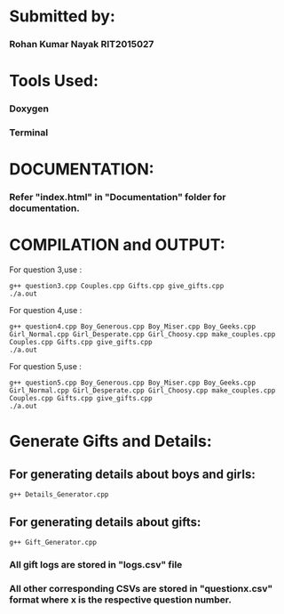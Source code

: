 # Submitted by:
### Rohan Kumar Nayak   RIT2015027

# Tools Used:
### Doxygen
### Terminal

# DOCUMENTATION:
### Refer "index.html" in "Documentation" folder for documentation.

# COMPILATION and OUTPUT:
For question 3,use : 

```
g++ question3.cpp Couples.cpp Gifts.cpp give_gifts.cpp 
./a.out
```

For question 4,use : 

```
g++ question4.cpp Boy_Generous.cpp Boy_Miser.cpp Boy_Geeks.cpp Girl_Normal.cpp Girl_Desperate.cpp Girl_Choosy.cpp make_couples.cpp Couples.cpp Gifts.cpp give_gifts.cpp
./a.out
```

For question 5,use : 
```
g++ question5.cpp Boy_Generous.cpp Boy_Miser.cpp Boy_Geeks.cpp Girl_Normal.cpp Girl_Desperate.cpp Girl_Choosy.cpp make_couples.cpp Couples.cpp Gifts.cpp give_gifts.cpp
./a.out
```
# Generate Gifts and Details:

## For generating details about boys and girls:

```
g++ Details_Generator.cpp
```

## For generating details about gifts:

```
g++ Gift_Generator.cpp
```
### All gift logs are stored in "logs.csv" file
### All other corresponding CSVs are stored in "questionx.csv" format where x is the respective question number.
